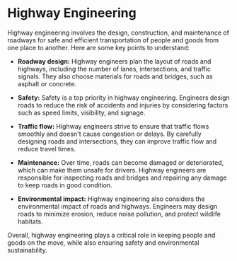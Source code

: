 # Highway Engineering

Highway engineering involves the design, construction, and maintenance of roadways for safe and efficient transportation of people and goods from one place to another. Here are some key points to understand:

- **Roadway design:** Highway engineers plan the layout of roads and highways, including the number of lanes, intersections, and traffic signals. They also choose materials for roads and bridges, such as asphalt or concrete.

- **Safety:** Safety is a top priority in highway engineering. Engineers design roads to reduce the risk of accidents and injuries by considering factors such as speed limits, visibility, and signage.

- **Traffic flow:** Highway engineers strive to ensure that traffic flows smoothly and doesn't cause congestion or delays. By carefully designing roads and intersections, they can improve traffic flow and reduce travel times.

- **Maintenance:** Over time, roads can become damaged or deteriorated, which can make them unsafe for drivers. Highway engineers are responsible for inspecting roads and bridges and repairing any damage to keep roads in good condition.

- **Environmental impact:** Highway engineering also considers the environmental impact of roads and highways. Engineers may design roads to minimize erosion, reduce noise pollution, and protect wildlife habitats.

Overall, highway engineering plays a critical role in keeping people and goods on the move, while also ensuring safety and environmental sustainability.
